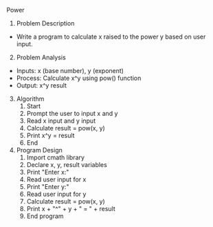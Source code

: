 ﻿Power

1. Problem Description
- Write a program to calculate x raised to the power y based on user input.
2. Problem Analysis
- Inputs: x (base number), y (exponent)
- Process: Calculate x^y using pow() function
- Output: x^y result
3. Algorithm
   1. Start
   1. Prompt the user to input x and y
   1. Read x input and y input
   1. Calculate result = pow(x, y)
   1. Print x^y = result
   1. End
3. Program Design
   1. Import cmath library
   1. Declare x, y, result variables
   1. Print "Enter x:"
   1. Read user input for x
   1. Print "Enter y:"
   1. Read user input for y
   1. Calculate result = pow(x, y)
   1. Print x + "^" + y + " = " + result
   1. End program

